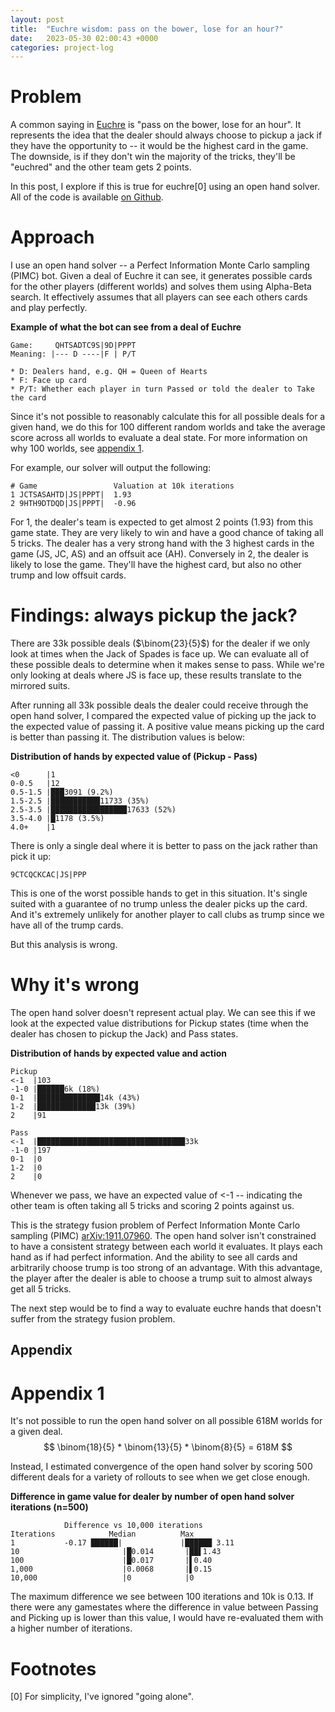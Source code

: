 ```yaml
---
layout: post
title:  "Euchre wisdom: pass on the bower, lose for an hour?"
date:   2023-05-30 02:00:43 +0000
categories: project-log
---
```


# Problem
A common saying in [Euchre](https://en.wikipedia.org/wiki/Euchre) is "pass on the bower, lose for an hour". It represents the idea that the dealer should always choose to pickup a jack if they have the opportunity to -- it would be the highest card in the game. The downside, is if they don't win the majority of the tricks, they'll be "euchred" and the other team gets 2 points.

In this post, I explore if this is true for euchre[0] using an open hand solver. All of the code is available [on Github](https://github.com/swpecht/swpecht.github.io/tree/master/projects/liars_poker_bot).


# Approach
I use an open hand solver -- a Perfect Information Monte Carlo sampling (PIMC) bot. Given a deal of Euchre it can see, it generates possible cards for the other players (different worlds) and solves them using Alpha-Beta search. It effectively assumes that all players can see each others cards and play perfectly.

**Example of what the bot can see from a deal of Euchre**
```
Game:     QHTSADTC9S|9D|PPPT
Meaning: |--- D ----|F | P/T

* D: Dealers hand, e.g. QH = Queen of Hearts
* F: Face up card
* P/T: Whether each player in turn Passed or told the dealer to Take the card
```

Since it's not possible to reasonably calculate this for all possible deals for a given hand, we do this for 100 different random worlds and take the average score across all worlds to evaluate a deal state. For more information on why 100 worlds, see [appendix 1](#appendix-1).

For example, our solver will output the following: 
```
# Game                 Valuation at 10k iterations
1 JCTSASAHTD|JS|PPPT|  1.93
2 9HTH9DTDQD|JS|PPPT|  -0.96
```

For 1, the dealer's team is expected to get almost 2 points (1.93) from this game state. They are very likely to win and have a good chance of taking all 5 tricks. The dealer has a very strong hand with the 3 highest cards in the game (JS, JC, AS) and an offsuit ace (AH). Conversely in 2,  the dealer is likely to lose the game. They'll have the highest card, but also no other trump and low offsuit cards.


# Findings: always pickup the jack?
There are 33k possible deals ($\binom{23}{5}$) for the dealer if we only look at times when the Jack of Spades is face up. We can evaluate all of these possible deals to determine when it makes sense to pass. While we're only looking at deals where JS is face up, these results translate to the mirrored suits.

After running all 33k possible deals the dealer could receive through the open hand solver, I compared the expected value of picking up the jack to the expected value of passing it. A positive value means picking up the card is better than passing it. The distribution values is below:

**Distribution of hands by expected value of (Pickup - Pass)**
```
<0      |1
0-0.5   |12
0.5-1.5 |███3091 (9.2%)
1.5-2.5 |███████████11733 (35%)
2.5-3.5 |█████████████████17633 (52%)
3.5-4.0 |█1178 (3.5%)
4.0+    |1
```


There is only a single deal where it is better to pass on the jack rather than pick it up:
```
9CTCQCKCAC|JS|PPP
```

This is one of the worst possible hands to get in this situation. It's single suited with a guarantee of no trump unless the dealer picks up the card. And it's extremely unlikely for another player to call clubs as trump since we have all of the trump cards.

But this analysis is wrong.


# Why it's wrong
The open hand solver doesn't represent actual play. We can see this if we look at the expected value distributions for Pickup states (time when the dealer has chosen to pickup the Jack) and Pass states.

**Distribution of hands by expected value and action**
```
Pickup                        
<-1  |103                          
-1-0 |██████6k (18%)               
0-1  |██████████████14k (43%)      
1-2  |█████████████13k (39%)       
2    |91

Pass
<-1  |█████████████████████████████████33k
-1-0 |197
0-1  |0
1-2  |0
2    |0
```

Whenever we pass, we have an expected value of <-1 -- indicating the other team is often taking all 5 tricks and scoring 2 points against us.

This is the strategy fusion problem of Perfect Information Monte Carlo sampling (PIMC) [arXiv:1911.07960](https://arxiv.org/abs/1911.07960). The open hand solver isn't constrained to have a consistent strategy between each world it evaluates. It plays each hand as if had perfect information. And the ability to see all cards and arbitrarily choose trump is too strong of an advantage. With this advantage, the player after the dealer is able to choose a trump suit to almost always get all 5 tricks.

The next step would be to find a way to evaluate euchre hands that doesn't suffer from the strategy fusion problem.

## Appendix

# Appendix 1

It's not possible to run the open hand solver on all possible 618M worlds for a given deal.
$$
\binom{18}{5} * \binom{13}{5} * \binom{8}{5} = 618M
$$

Instead, I estimated convergence of the open hand solver by scoring 500 different deals for a variety of rollouts to see when we get close enough.

**Difference in game value for dealer by number of open hand solver iterations (n=500)**
```
            Difference vs 10,000 iterations
Iterations            Median          Max 
1           -0.17 ██████|             |██████ 3.11 		
10                       |█0.014       |██▌1.43
100                      |█0.017       |▌0.40
1,000                    |0.0068       |▌0.15
10,000                   |0            |0
```

The maximum difference we see between 100 iterations and 10k is 0.13. If there were any gamestates where the difference in value between Passing and Picking up is lower than this value, I would have re-evaluated them with a higher number of iterations.

# Footnotes
[0] For simplicity, I've ignored "going alone".